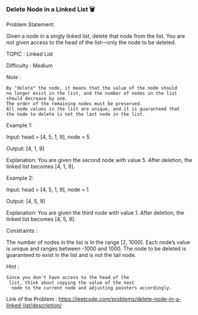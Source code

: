 ### Delete Node in a Linked List 🗑️

Problem Statement:

Given a node in a singly linked list, delete that node from the list. You are not given access to the head of the list—only the node to be deleted.

TOPIC : Linked List

Difficulty  : Medium

Note :

    By "delete" the node, it means that the value of the node should 
    no longer exist in the list, and the number of nodes in the list
    should decrease by one.
    The order of the remaining nodes must be preserved.
    All node values in the list are unique, and it is guaranteed that 
    the node to delete is not the last node in the list.


Example 1:

Input: head = [4, 5, 1, 9], node = 5

Output: [4, 1, 9]

Explanation: You are given the second node with value 5. After deletion, the linked list becomes [4, 1, 9].

Example 2:

Input: head = [4, 5, 1, 9], node = 1

Output: [4, 5, 9]

Explanation: You are given the third node with value 1. After deletion, the linked list becomes [4, 5, 9].

Constraints :

The number of nodes in the list is in the range [2, 1000].
Each node’s value is unique and ranges between -1000 and 1000.
The node to be deleted is guaranteed to exist in the list and is not the tail node.

Hint : 

    Since you don't have access to the head of the
     list, think about copying the value of the next
      node to the current node and adjusting pointers accordingly.

Link of the Problem : https://leetcode.com/problems/delete-node-in-a-linked-list/description/